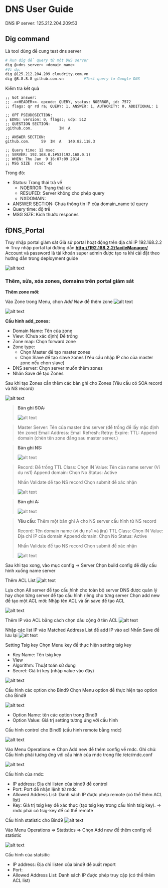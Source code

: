 # DNS User Guide 

DNS IP server: 125.212.204.209:53
## Dig command

Là tool dùng để cung test dns server

```bash
# Run dig để query từ một DNS server
dig @<dns_server> <domain_name>
#Ví dụ:
dig @125.212.204.209 cloudrity.com.vn
dig @8.8.8.8 github.com.vn         #Test query tư Google DNS        
```

Kiểm tra kết quả

```shell
;; Got answer:
;; ->>HEADER<<- opcode: QUERY, status: NOERROR, id: 7572
;; flags: qr rd ra; QUERY: 1, ANSWER: 1, AUTHORITY: 0, ADDITIONAL: 1

;; OPT PSEUDOSECTION:
; EDNS: version: 0, flags:; udp: 512
;; QUESTION SECTION:
;github.com.			IN	A

;; ANSWER SECTION:
github.com.		59	IN	A	140.82.118.3

;; Query time: 12 msec
;; SERVER: 192.168.0.1#53(192.168.0.1)
;; WHEN: Thu Jan  9 16:07:09 2014
;; MSG SIZE  rcvd: 45
```
Trong đó:

- Status: Trang thái trả về 
	- NOERROR: Trạng thái ok
	- RESUFED: Server không cho phép query
	- NXDOMAIN: 
-  ANSWER SECTION: Chưa thông tin IP của domain_name từ query
- Query time: độ trễ
- MSG SIZE: Kích thước respones

## fDNS_Portal

Truy nhập portal giám sát
Giả sử portal hoạt động trên địa chỉ IP 192.168.2.2
=> Truy nhập portal tại đường dẫn **http://192.168.2.2/facileManager/**
Account và password là tài khoản super admin được tạo ra khi cài đặt theo hướng dẫn trong deployment guide

![alt text][PORTAL]

[PORTAL]: https://github.com/octvitasut/fDNS/blob/master/common/images/portal.png "Màn hình login portal giám sát"

### Thêm, sửa, xóa zones, domains trên portal giám sát

**Thêm zone mới:**

Vào Zone trong Menu,  chọn *Add New* để thêm zone
![alt text][ZONE_PANNEL]

[ZONE_PANNEL]: https://github.com/octvitasut/fDNS/blob/master/common/images/zones_panel.png "Add new zone"


![alt text][ADD_ZONE]

[ADD_ZONE]: https://github.com/octvitasut/fDNS/blob/master/common/images/add_zone.png "Add new zone"

**Cấu hình add_zones:**

- Domain Name: Tên của zone
- View: (Chưa xác định) Để trống
- Zone map: Chọn forward zone
- Zone type: 
	- Chọn Master để tạo master zones
	- Chọn Slave để tạo slave zones (Yêu cầu nhập IP cho của master zone nếu chọn slave)
- DNS server: Chọn server muốn thêm zones
- Nhấn Save để tạo Zones

Sau khi tạo Zones cần thêm các bản ghi cho Zones (Yêu cầu có SOA record và NS record)

![alt text][CREATE_RECORD]

[CREATE_RECORD]: https://github.com/octvitasut/fDNS/blob/master/common/images/create_zone_record.png "Add record"

> **Bản ghi SOA:**
> 
> ![alt text][SOA_RECORD]

> [SOA_RECORD]: https://github.com/octvitasut/fDNS/blob/master/common/images/SOA_record.png "SOA"
> 
> Master Server: Tên của master dns server (để trống để lấy mặc định tên zone)
> Email Address: Email
> Refresh:
> Retry:
> Expire:
> TTL:
> Append domain (chèn tên zone đằng sau master server.)


> **Bản ghi NS:**
> 
>  
> ![alt text][NS_RECORD]

> [NS_RECORD]: https://github.com/octvitasut/fDNS/blob/master/common/images/NS_record.png "NS"
> 
> 
> Record: Để trống
> TTL
> Class: Chọn IN
> Value: Tên của name server (Ví dụ ns1)
> Append domain: Chọn No
> Status: Active
> 
> Nhấn Validate để tạo NS record
> Chọn submit để xác nhận
> 
> ![alt text][SUBMIT]

> [SUBMIT]: https://github.com/octvitasut/fDNS/blob/master/common/images/submit.png "SUBMIT"


> **Bản ghi A:**
> 
>  
> ![alt text][A_RECORD]

> [A_RECORD]: https://github.com/octvitasut/fDNS/blob/master/common/images/A_record.png "NS"
> 
> **Yêu cầu**: Thêm một bản ghi A cho NS server cấu hình từ NS record
> 
> Record: Tên domain name (ví dụ ns1 và jira)
> TTL
> Class: Chọn IN
> Value: Địa chỉ IP của domain
> Append domain: Chọn No
> Status: Active
> 
> Nhấn Validate để tạo NS record
> Chọn submit để xác nhận
> 
> ![alt text][SUBMIT2]

> [SUBMIT2]: https://github.com/octvitasut/fDNS/blob/master/common/images/submit2.png "SUBMIT2"


Sau khi tạo xong, vào mục config -> Server
Chọn build config để đẩy cấu hình xuống name server


Thêm ACL List
![alt text][ACL_LIST]

[ACL_LIST]: https://github.com/octvitasut/fDNS/blob/master/common/images/acl_list.png "ACL"

Lựa chọn All server để tạo cấu hình cho toàn bộ server DNS được quản lý hay chọn từng server để tạo cấu hình riêng cho từng server
Chọn add new để tạo một ACL mới:
Nhập tên ACL và ấn save để tạo ACL

![alt text][ACL_LIST_NEW]

[ACL_LIST_NEW]: https://github.com/octvitasut/fDNS/blob/master/common/images/acl_list_add_new.png "ACL add new"

Thêm IP vào ACL bằng cách chọn dâu cộng ở tên ACL
![alt text][ACL_LIST_ADD_IP]

[ACL_LIST_ADD_IP]: https://github.com/octvitasut/fDNS/blob/master/common/images/acl_list_add_IP1.png "ACL add IP"

Nhập các list IP vào Matched Address List để add IP vào acl
Nhấn Save để lưu lại
![alt text][ACL_LIST_ADD_IP2]

[ACL_LIST_ADD_IP2]: https://github.com/octvitasut/fDNS/blob/master/common/images/acl_list_add_IP2.png "ACL add IP"

Setting Tsig key
Chọn Menu key để thực hiện setting tsig key
- Key Name: Tên tsig key
- View
- Algorithm: Thuật toán sử dụng
- Secret: Giá trị key (nhập value vào đây)

![alt text][TSIG_KEY]

[TSIG_KEY]: https://github.com/octvitasut/fDNS/blob/master/common/images/tsig_key.png "add tsig key"

Cấu hình các option cho Bind9
Chọn Menu option để thực hiện  tạo option cho Bind9

![alt text][BIND9_OPTION]

[BIND9_OPTION]: https://github.com/octvitasut/fDNS/blob/master/common/images/bind9_options.png "Bind9 Option"

- Option Name: tên các option trong Bind9
- Option Value: Giá trị setting tương ứng với cấu hình

Cấu hình control cho Bind9 (cấu hình remote bằng rndc)

![alt text][RNDC_CONTROL]

[RNDC_CONTROL]: https://github.com/octvitasut/fDNS/blob/master/common/images/rndc_control.png "rndc control"

Vào Menu Operations => Chọn Add new để thêm config về rndc.
Ghi chú: Cấu hình phải tương ứng với cấu hình của rndc trong file /etc/rndc.conf

![alt text][RNDC_CONFIG]

[RNDC_CONFIG]: https://github.com/octvitasut/fDNS/blob/master/common/images/rndc_config.png "rndc config"

Cấu hình của rndc:
- IP address: Địa chỉ listen của bind9 để control
- Port: Port để nhận lệnh từ rndc
- Allowed Address List: Danh sách IP được phép remote (có thể thêm ACL list)
- Key: Giá trị tsig key để xác thực (tạo tsig key trong cấu hình tsig key). => rndc phải có tsig-key để có thể remote

Cấu hình statistic cho Bind9
![alt text][STATISTIC]

[STATISTIC]: https://github.com/octvitasut/fDNS/blob/master/common/images/statistic.png "statistic"

Vào Menu Operations => Statistics => Chọn Add new để thêm config về statistic

![alt text][STATISTIC_CONFIG]

[STATISTIC_CONFIG]: https://github.com/octvitasut/fDNS/blob/master/common/images/statistic_config.png "statistic config"

Cấu hình của statsitic
- IP address: Địa chỉ listen của bind9 để xuất report
- Port: 
- Allowed Address List: Danh sách IP được phép truy cập (có thể thêm ACL list)






